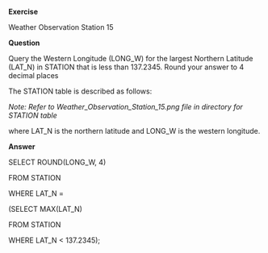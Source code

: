 **Exercise**

Weather Observation Station 15

**Question**

Query the Western Longitude (LONG_W) for the largest Northern Latitude (LAT_N) in STATION that is less than 137.2345. Round your answer to 4 decimal places

The STATION table is described as follows:

*Note: Refer to Weather_Observation_Station_15.png file in directory for STATION table*

where LAT_N is the northern latitude and LONG_W is the western longitude.

**Answer**

SELECT ROUND(LONG_W, 4)

FROM STATION

WHERE LAT_N =

(SELECT MAX(LAT_N)

FROM STATION

WHERE LAT_N < 137.2345);
